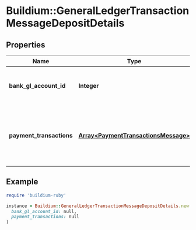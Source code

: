 # Buildium::GeneralLedgerTransactionMessageDepositDetails

## Properties

| Name | Type | Description | Notes |
| ---- | ---- | ----------- | ----- |
| **bank_gl_account_id** | **Integer** | Bank account general ledger identifier. | [optional] |
| **payment_transactions** | [**Array&lt;PaymentTransactionsMessage&gt;**](PaymentTransactionsMessage.md) | Collection of payments that were included in the bank deposit transaction. | [optional] |

## Example

```ruby
require 'buildium-ruby'

instance = Buildium::GeneralLedgerTransactionMessageDepositDetails.new(
  bank_gl_account_id: null,
  payment_transactions: null
)
```

